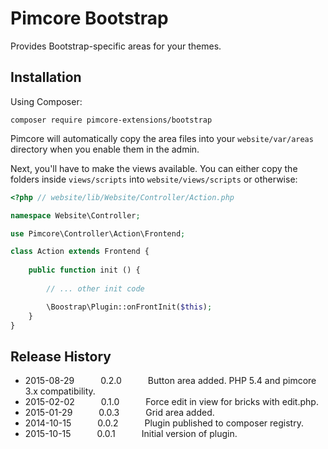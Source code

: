 # Pimcore Bootstrap

Provides Bootstrap-specific areas for your themes.

## Installation

Using Composer:  

```
composer require pimcore-extensions/bootstrap
```

Pimcore will automatically copy the area files into your `website/var/areas` directory when you enable them in the admin.

Next, you'll have to make the views available. You can either copy the folders inside `views/scripts` into 
`website/views/scripts` or otherwise:

```php
<?php // website/lib/Website/Controller/Action.php

namespace Website\Controller;

use Pimcore\Controller\Action\Frontend;

class Action extends Frontend {
	
	public function init () {
		
        // ... other init code

        \Boostrap\Plugin::onFrontInit($this);
    }
}
```

## Release History

* 2015-08-29   0.2.0   Button area added. PHP 5.4 and pimcore 3.x compatibility.
* 2015-02-02   0.1.0   Force edit in view for bricks with edit.php.
* 2015-01-29   0.0.3   Grid area added.
* 2014-10-15   0.0.2   Plugin published to composer registry.
* 2015-10-15   0.0.1   Initial version of plugin.
